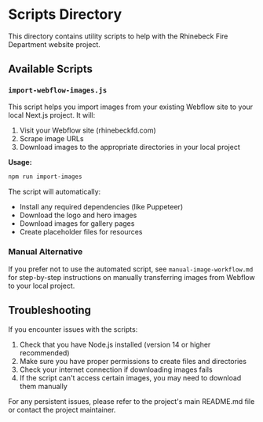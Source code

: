 # Scripts Directory

This directory contains utility scripts to help with the Rhinebeck Fire Department website project.

## Available Scripts

### `import-webflow-images.js`

This script helps you import images from your existing Webflow site to your local Next.js project. It will:

1. Visit your Webflow site (rhinebeckfd.com)
2. Scrape image URLs
3. Download images to the appropriate directories in your local project

**Usage:**
```bash
npm run import-images
```

The script will automatically:
- Install any required dependencies (like Puppeteer)
- Download the logo and hero images
- Download images for gallery pages
- Create placeholder files for resources

### Manual Alternative

If you prefer not to use the automated script, see `manual-image-workflow.md` for step-by-step instructions on manually transferring images from Webflow to your local project.

## Troubleshooting

If you encounter issues with the scripts:

1. Check that you have Node.js installed (version 14 or higher recommended)
2. Make sure you have proper permissions to create files and directories
3. Check your internet connection if downloading images fails
4. If the script can't access certain images, you may need to download them manually

For any persistent issues, please refer to the project's main README.md file or contact the project maintainer. 